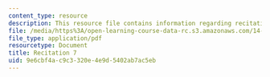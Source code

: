 ```yaml
---
content_type: resource
description: This resource file contains information regarding recitation 7.
file: /media/https%3A/open-learning-course-data-rc.s3.amazonaws.com/14-384-time-series-analysis-fall-2013/9e6cbf4ac9c3320e4e9d5402ab7ac5eb_MIT14_384F13_rec7.pdf
file_type: application/pdf
resourcetype: Document
title: Recitation 7
uid: 9e6cbf4a-c9c3-320e-4e9d-5402ab7ac5eb
---
```

